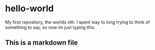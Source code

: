 # hello-world
My first repository, the worlds nth.
I spent way to long trying to think of something to say, so now im just typing this.
## This is a markdown file
